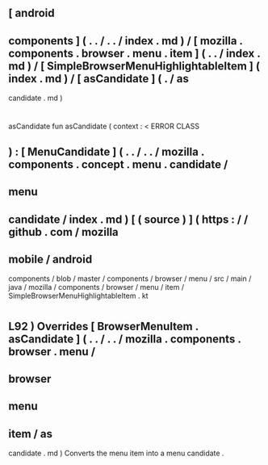 [
android
-
components
]
(
.
.
/
.
.
/
index
.
md
)
/
[
mozilla
.
components
.
browser
.
menu
.
item
]
(
.
.
/
index
.
md
)
/
[
SimpleBrowserMenuHighlightableItem
]
(
index
.
md
)
/
[
asCandidate
]
(
.
/
as
-
candidate
.
md
)
#
asCandidate
fun
asCandidate
(
context
:
<
ERROR
CLASS
>
)
:
[
MenuCandidate
]
(
.
.
/
.
.
/
mozilla
.
components
.
concept
.
menu
.
candidate
/
-
menu
-
candidate
/
index
.
md
)
[
(
source
)
]
(
https
:
/
/
github
.
com
/
mozilla
-
mobile
/
android
-
components
/
blob
/
master
/
components
/
browser
/
menu
/
src
/
main
/
java
/
mozilla
/
components
/
browser
/
menu
/
item
/
SimpleBrowserMenuHighlightableItem
.
kt
#
L92
)
Overrides
[
BrowserMenuItem
.
asCandidate
]
(
.
.
/
.
.
/
mozilla
.
components
.
browser
.
menu
/
-
browser
-
menu
-
item
/
as
-
candidate
.
md
)
Converts
the
menu
item
into
a
menu
candidate
.
